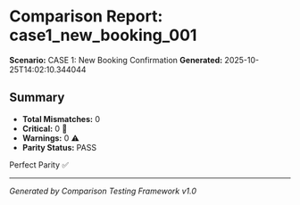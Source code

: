 # Comparison Report: case1_new_booking_001
**Scenario:** CASE 1: New Booking Confirmation
**Generated:** 2025-10-25T14:02:10.344044

## Summary
- **Total Mismatches:** 0
- **Critical:** 0 🚨
- **Warnings:** 0 ⚠️
- **Parity Status:** PASS

Perfect Parity ✅

---
*Generated by Comparison Testing Framework v1.0*